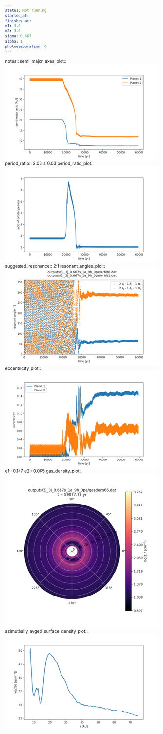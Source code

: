 ```yaml
---
status: Not running
started_at:
finishes_at:
m1: 3.0
m2: 3.0
sigma: 0.667
alpha: 1
photoevaporation: 0
---
```


notes::
semi_major_axes_plot:: ![semi_major_axes_3j_3j_0.667s_1a_9h_0pe.png](plots/semi_major_axes/semi_major_axes_3j_3j_0.667s_1a_9h_0pe.png)
period_ratio:: 2.03 ± 0.03
period_ratio_plot:: ![period_ratio_3j_3j_0.667s_1a_9h_0pe.png](plots/period_ratio/period_ratio_3j_3j_0.667s_1a_9h_0pe.png)
suggested_resonance:: 2:1
resonant_angles_plot:: ![resonant_angles_3j_3j_0.667s_1a_9h_0pe.png](plots/resonant_angles/resonant_angles_3j_3j_0.667s_1a_9h_0pe.png)
eccentricity_plot:: ![eccentricity_3j_3j_0.667s_1a_9h_0pe.png](plots/eccentricity/eccentricity_3j_3j_0.667s_1a_9h_0pe.png)
e1:: 0.147
e2:: 0.065
gas_density_plot:: ![gas_density_3j_3j_0.667s_1a_9h_0pe.png](plots/gas_density/gas_density_3j_3j_0.667s_1a_9h_0pe.png)
azimuthally_avged_surface_density_plot:: ![azimuthally_avged_surface_density_3j_3j_0.667s_1a_9h_0pe.png](plots/azimuthally_avged_surface_density/azimuthally_avged_surface_density_3j_3j_0.667s_1a_9h_0pe.png)
